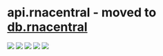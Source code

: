 # api.rnacentral - moved to [db.rnacentral](https://github.com/ohnosequences/db.rnacentral)

[![](https://travis-ci.org/ohnosequences/db.rnacentral.svg?branch=master)](https://travis-ci.org/ohnosequences/db.rnacentral)
[![](https://img.shields.io/codacy/???.svg)](https://www.codacy.com/app/era7/db.rnacentral)
[![](http://img.shields.io/github/release/ohnosequences/db.rnacentral/all.svg)](https://github.com/ohnosequences/db.rnacentral/releases/latest)
[![](https://img.shields.io/badge/license-AGPLv3-blue.svg)](https://tldrlegal.com/license/gnu-affero-general-public-license-v3-%28agpl-3.0%29)
[![](https://img.shields.io/badge/contact-gitter_chat-dd1054.svg)](https://gitter.im/ohnosequences/api.rnacentral)
